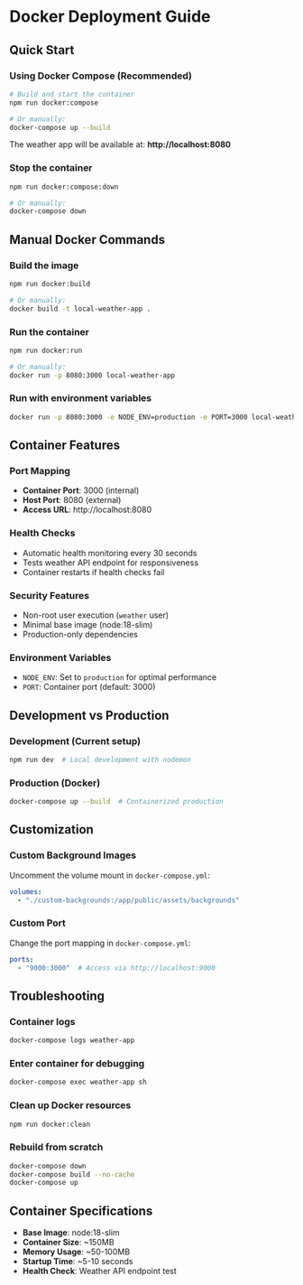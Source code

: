 # Docker Deployment Guide

## Quick Start

### Using Docker Compose (Recommended)
```bash
# Build and start the container
npm run docker:compose

# Or manually:
docker-compose up --build
```

The weather app will be available at: **http://localhost:8080**

### Stop the container
```bash
npm run docker:compose:down

# Or manually:
docker-compose down
```

## Manual Docker Commands

### Build the image
```bash
npm run docker:build

# Or manually:
docker build -t local-weather-app .
```

### Run the container
```bash
npm run docker:run

# Or manually:
docker run -p 8080:3000 local-weather-app
```

### Run with environment variables
```bash
docker run -p 8080:3000 -e NODE_ENV=production -e PORT=3000 local-weather-app
```

## Container Features

### Port Mapping
- **Container Port**: 3000 (internal)
- **Host Port**: 8080 (external)
- **Access URL**: http://localhost:8080

### Health Checks
- Automatic health monitoring every 30 seconds
- Tests weather API endpoint for responsiveness
- Container restarts if health checks fail

### Security Features
- Non-root user execution (`weather` user)
- Minimal base image (node:18-slim)
- Production-only dependencies

### Environment Variables
- `NODE_ENV`: Set to `production` for optimal performance
- `PORT`: Container port (default: 3000)

## Development vs Production

### Development (Current setup)
```bash
npm run dev  # Local development with nodemon
```

### Production (Docker)
```bash
docker-compose up --build  # Containerized production
```

## Customization

### Custom Background Images
Uncomment the volume mount in `docker-compose.yml`:
```yaml
volumes:
  - "./custom-backgrounds:/app/public/assets/backgrounds"
```

### Custom Port
Change the port mapping in `docker-compose.yml`:
```yaml
ports:
  - "9000:3000"  # Access via http://localhost:9000
```

## Troubleshooting

### Container logs
```bash
docker-compose logs weather-app
```

### Enter container for debugging
```bash
docker-compose exec weather-app sh
```

### Clean up Docker resources
```bash
npm run docker:clean
```

### Rebuild from scratch
```bash
docker-compose down
docker-compose build --no-cache
docker-compose up
```

## Container Specifications

- **Base Image**: node:18-slim
- **Container Size**: ~150MB
- **Memory Usage**: ~50-100MB
- **Startup Time**: ~5-10 seconds
- **Health Check**: Weather API endpoint test